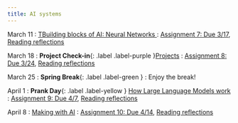 ```yaml
---
title: AI systems
---
```


March 11
: [TBuilding blocks of AI: Neural Networks ](#)
  : [Assignment 7: Due 3/17](https://drive.google.com/drive/folders/1lnL8kJfupv4-aQXAtY42xghxrmac5VQ7?usp=drive_link), [Reading reflections](#)

March 18
: **Project Check-in**{: .label .label-purple }[Projects](#)
  : [Assignment 8: Due 3/24](https://drive.google.com/drive/folders/1lnL8kJfupv4-aQXAtY42xghxrmac5VQ7?usp=drive_link), [Reading reflections](#)

March 25
: **Spring Break**{: .label .label-green }
  : Enjoy the break! 

April 1
: **Prank Day**{: .label .label-yellow } [How Large Language Models work](#)
  : [Assignment 9: Due 4/7](https://drive.google.com/drive/folders/1lnL8kJfupv4-aQXAtY42xghxrmac5VQ7?usp=drive_link), [Reading reflections](#)

April 8
: [Making with AI](#)
  : [Assignment 10: Due 4/14](https://drive.google.com/drive/folders/1lnL8kJfupv4-aQXAtY42xghxrmac5VQ7?usp=drive_link), [Reading reflections](#)
